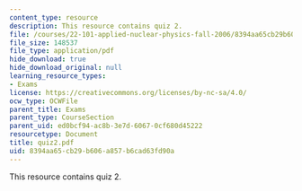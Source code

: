 ```yaml
---
content_type: resource
description: This resource contains quiz 2.
file: /courses/22-101-applied-nuclear-physics-fall-2006/8394aa65cb29b606a857b6cad63fd90a_quiz2.pdf
file_size: 148537
file_type: application/pdf
hide_download: true
hide_download_original: null
learning_resource_types:
- Exams
license: https://creativecommons.org/licenses/by-nc-sa/4.0/
ocw_type: OCWFile
parent_title: Exams
parent_type: CourseSection
parent_uid: ed0bcf94-ac8b-3e7d-6067-0cf680d45222
resourcetype: Document
title: quiz2.pdf
uid: 8394aa65-cb29-b606-a857-b6cad63fd90a
---
```

This resource contains quiz 2.